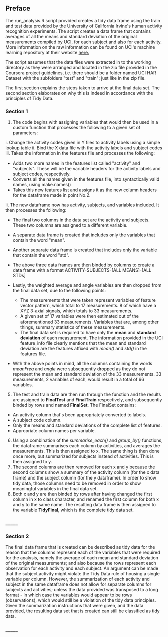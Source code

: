 ## Preface ##

The run_analysis.R script provided creates a tidy data frame using the train and test data provided by the University of California Irvine's human activity recognition experiments. The script creates a data frame that contains averages of all the means and standard deviation of the original measurements compiled by UCI, for each subject and also for each activity. More information on the raw information can be found on UCI's machine learning repository at their website  [here.](http://archive.ics.uci.edu/ml/datasets/Human+Activity+Recognition+Using+Smartphones)

The script assumes that the data files were extracted in to the working directory as they were arranged and located in the zip file provided in the Coursera project guidelines, i.e. there should be a folder named UCI HAR Dataset with the subfolders "test" and "train"; just like in the zip file.

The first section explains the steps taken to arrive at the final data set. The second section elaborates on why this is indeed in accordance with the principles of Tidy Data.

### Section 1 ###

1. The code begins with assigning variables that would then be used in a custom function that processes the following to a given set of parameters:

 i. Change the activity codes given in Y files to activity labels using a simple lookup table
 ii. Bind the X data file with the activity labels and subject codes
 iii. Takes the information in the features file and processes the following:
 
  * Adds two more names in the features list called "activity" and "subjects". These will be the variable headers for the activity labels and subject codes, respectively.
  * Converts all the names given in the features file, into syntactically valid names, using make.names()
  * Takes this new features list and assigns it as the new column headers for the dataframe made in point No.2.
 
 ii. The new dataframe now has activity, subjects, and variables included. It then processes the following:
  * The final two columns in the data set are the activity and subjects. These two columns are assigned to a different variable.
  * A separate data frame is created that includes only the variables that contain the word "mean".
  * Another separate data frame is created that includes only the variable that contain the word "std".
  * The above three data frames are then binded by columns to create a data frame with a format ACTIVITY-SUBJECTS-[ALL MEANS]-[ALL STDs]
  * Lastly, the weighted average and angle variables are then dropped from the final data set, due to the following points:
 
    * The measurements that were taken represent variables of feature vector pattern, which total to 17 measurements. 8 of which have a XYZ 3-axial signals, which totals to 33 measurements.
    * A given set of 17 variables were then estimated out of the aforementioned 33 measurements. Variables that are, among other things, summary statistics of these measurements.
    * The final data set is required to have only the **mean** and **standard deviation** of each measurement. The information provided in the UCI feature_info file clearly mentions that the mean and standard deviation are the features affixed with *mean()* and *std()* in the features file.
   * With the above points in mind, all the columns containing the words *meanFreq* and *angle* were subsequently dropped as they do not represent the mean and standard deviation of the 33 measurements. 33 measurements, 2 variables of each, would result in a total of 66 variables.

5. The test and train data are then run through the function and the results are assigned to **FinalTest** and **FinalTrain** respectively, and subsequently binded by rows and named **FinalSet**. The FinalSet contains:
  
  * An activity column that's been appropriately converted to labels.
  * A subject code column.
  * Only the means and standard deviations of the complete list of features.
  * Appropriate column names per variable.

6. Using a combination of the *summarise_each()* and *group_by()* functions, the dataframe summarises each column by activities, and averages the measurements. This is then assigned to x. The same thing is then done once more, but summarized for subjects instead of activities. This is then assigned to y.
7. The second columns are then removed for each x and y because the second columns show a summary of the activity column (for the x data frame) and the subject column (for the y dataframe). In order to show tidy data, those columns need to be removed in order to show meaningful variables in the final data set.
8. Both x and y are then binded by rows after having changed the first column in x to class character, and renamed the first column for both x and y to the same name. The resulting data frame is then assigned to the variable **TidyFinal**, which is the complete tidy data set.

### _____ ###

### Section 2 ###

The final data frame that is created can be described as tidy data for the reason that the columns represent each of the variables that were required for the analysis, namely the average of each mean and standard deviation of the original measurements; and also because the rows represent each observation for each activity and each subject. An argument can be made that the subject.activity might violate the Tidy Data rule of housing a single variable per column. However, the summarization of each activity and subject in the same dataframe does not allow for separate columns for subjects and activities; unless the data provided was transposed to a long format - in which case the variables would appear to be rows (observations), which would still be a violation of the tidy data principles. Given the summarization instructions that were given, and the data provided, the resulting data set that is created can still be classified as tidy data.

### _____ ###
